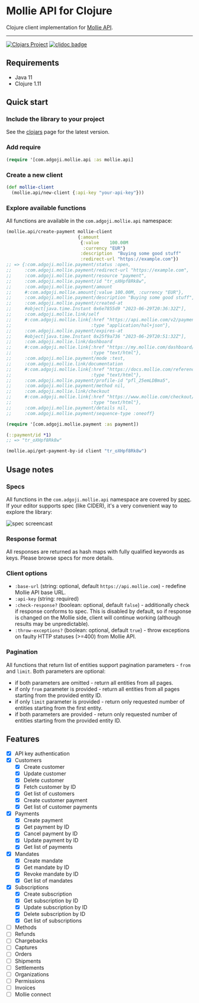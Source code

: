 # Mollie API for Clojure #

Clojure client implementation for [Mollie API](https://docs.mollie.com/index).

---
[![Clojars Project](https://img.shields.io/clojars/v/com.adgoji/mollie.svg)](https://clojars.org/com.adgoji/mollie)
[![cljdoc badge](https://cljdoc.org/badge/com.adgoji/mollie)](https://cljdoc.org/d/com.adgoji/mollie)

## Requirements ##

- Java 11
- Clojure 1.11

## Quick start ##

### Include the library to your project ###

See the [clojars](https://clojars.org/com.adgoji/mollie) page for the latest version.

### Add require ###

```clojure
(require '[com.adgoji.mollie.api :as mollie.api]
```

### Create a new client ###

```clojure
(def mollie-client
  (mollie.api/new-client {:api-key "your-api-key"}))
```

### Explore available functions ###

All functions are available in the `com.adgoji.mollie.api` namespace:

```clojure
(mollie.api/create-payment mollie-client
                           {:amount
                            {:value    100.00M
                             :currency "EUR"}
                            :description  "Buying some good stuff"
                            :redirect-url "https://example.com"})
;; => {:com.adgoji.mollie.payment/status :open,
;;     :com.adgoji.mollie.payment/redirect-url "https://example.com",
;;     :com.adgoji.mollie.payment/resource "payment",
;;     :com.adgoji.mollie.payment/id "tr_oXHpf8Rk8w",
;;     :com.adgoji.mollie.payment/amount
;;     #:com.adgoji.mollie.amount{:value 100.00M, :currency "EUR"},
;;     :com.adgoji.mollie.payment/description "Buying some good stuff",
;;     :com.adgoji.mollie.payment/created-at
;;     #object[java.time.Instant 0x6e7855d9 "2023-06-29T20:36:32Z"],
;;     :com.adgoji.mollie.link/self
;;     #:com.adgoji.mollie.link{:href "https://api.mollie.com/v2/payments/tr_oXHpf8Rk8w",
;;                              :type "application/hal+json"},
;;     :com.adgoji.mollie.payment/expires-at
;;     #object[java.time.Instant 0x25f9a736 "2023-06-29T20:51:32Z"],
;;     :com.adgoji.mollie.link/dashboard
;;     #:com.adgoji.mollie.link{:href "https://my.mollie.com/dashboard/org_17446479/payments/tr_oXHpf8Rk8w",
;;                              :type "text/html"},
;;     :com.adgoji.mollie.payment/mode :test,
;;     :com.adgoji.mollie.link/documentation
;;     #:com.adgoji.mollie.link{:href "https://docs.mollie.com/reference/v2/payments-api/create-payment",
;;                              :type "text/html"},
;;     :com.adgoji.mollie.payment/profile-id "pfl_25emLDBma5",
;;     :com.adgoji.mollie.payment/method nil,
;;     :com.adgoji.mollie.link/checkout
;;     #:com.adgoji.mollie.link{:href "https://www.mollie.com/checkout/select-method/oXHpf8Rk8w",
;;                              :type "text/html"},
;;     :com.adgoji.mollie.payment/details nil,
;;     :com.adgoji.mollie.payment/sequence-type :oneoff}

(require '[com.adgoji.mollie.payment :as payment])

(::payment/id *1)
;; => "tr_oXHpf8Rk8w"

(mollie.api/get-payment-by-id client "tr_oXHpf8Rk8w")
```

## Usage notes ##

### Specs ###

All functions in the `com.adgoji.mollie.api` namespace are covered by
[spec](https://clojure.org/guides/spec). If your editor supports spec (like CIDER), it's a very
convenient way to explore the library:

![spec screencast](https://github.com/AdGoji/mollie/assets/100711682/7d4c0ebb-93d9-40a2-8823-581cc48a696d)

### Response format ###

All responses are returned as hash maps with fully qualified keywords
as keys. Please browse specs for more details.

### Client options ###

- `:base-url` (string: optional, default `https://api.mollie.com`) -
  redefine Mollie API base URL.
- `:api-key` (string: required)
- `:check-response?` (boolean: optional, default `false`) - additionally
  check if response conforms to spec. This is disabled by default, so
  if response is changed on the Mollie side, client will continue
  working (although results may be unpredictable).
- `:throw-exceptions?` (boolean: optional, default `true`) - throw
  exceptions on faulty HTTP statuses (>=400) from Mollie API.

### Pagination ###

All functions that return list of entities support pagination
parameters - `from` and `limit`. Both parameters are optional:
- if both parameters are omitted - return all entities from all pages.
- if only `from` parameter is provided - return all entities from all
  pages starting from the provided entity ID.
- if only `limit` parameter is provided - return only requested number
  of entities starting from the first entity.
- if both parameters are provided - return only requested number of
  entities starting from the provided entity ID.

## Features ##

- [x] API key authentication
- [x] Customers
  - [x] Create customer
  - [x] Update customer
  - [x] Delete customer
  - [x] Fetch customer by ID
  - [x] Get list of customers
  - [x] Create customer payment
  - [x] Get list of customer payments
- [x] Payments
  - [x] Create payment
  - [x] Get payment by ID
  - [x] Cancel payment by ID
  - [x] Update payment by ID
  - [x] Get list of payments
- [x] Mandates
  - [x] Create mandate
  - [x] Get mandate by ID
  - [x] Revoke mandate by ID
  - [x] Get list of mandates
- [x] Subscriptions
  - [x] Create subscription
  - [x] Get subscription by ID
  - [x] Update subscription by ID
  - [x] Delete subscription by ID
  - [x] Get list of subscriptions
- [ ] Methods
- [ ] Refunds
- [ ] Chargebacks
- [ ] Captures
- [ ] Orders
- [ ] Shipments
- [ ] Settlements
- [ ] Organizations
- [ ] Permissions
- [ ] Invoices
- [ ] Mollie connect

